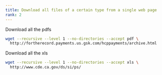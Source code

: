 ```yaml
---
title: Download all files of a certain type from a single web page
rank: 2
---
```




Download all the pdfs

~~~sh
wget --recursive --level 1 --no-directories --accept pdf \
  http://fortherecord.payments.us.gsk.com/hcppayments/archive.html
~~~



Download all the xls

~~~sh
wget --recursive --level 1 --no-directories --accept xls \
  http://www.cde.ca.gov/ds/si/ps/
~~~

